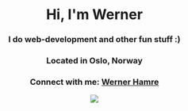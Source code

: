 <h1 align="center">Hi, I'm Werner</h1>
<h3 align="center">I do web-development and other fun stuff :) </h3>
<h3 align="center">Located in Oslo, Norway</h3>

<h3 align="center">
  Connect with me: <a href="mailto:hamre.dev@gmail.com">Werner Hamre</a>
</h3>

<p align="center">
  <a href="https://skillicons.dev">
    <img src="https://skillicons.dev/icons?i=ts,react,js,html,css,tailwind,bootstrap,nextjs,nodejs" />
  </a>
</p>
